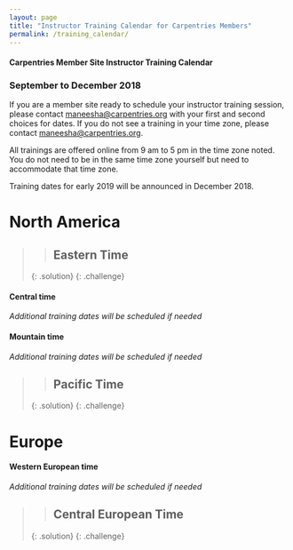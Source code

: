 ```yaml
---
layout: page
title: "Instructor Training Calendar for Carpentries Members"
permalink: /training_calendar/
---
```



<script src="https://www.eventbrite.com/static/widgets/eb_widgets.js"></script>

<script type="text/javascript">
    var exampleCallback = function() {
        console.log('Order complete!');
    };

    window.EBWidgets.createWidget({
        // Required
        widgetType: 'checkout',
        eventId: '50612059031',
        iframeContainerId: 'eventbrite-widget-container-50612059031',

        // Optional
        iframeContainerHeight: 425,  // Widget height in pixels. Defaults to a minimum of 425px if not provided
        onOrderComplete: exampleCallback  // Method called when an order has successfully completed
    });


        window.EBWidgets.createWidget({
        // Required
        widgetType: 'checkout',
        eventId: '50612761131',
        iframeContainerId: 'eventbrite-widget-container-50612761131',

        // Optional
        iframeContainerHeight: 425,  // Widget height in pixels. Defaults to a minimum of 425px if not provided
        onOrderComplete: exampleCallback  // Method called when an order has successfully completed
    });


    window.EBWidgets.createWidget({
        // Required
        widgetType: 'checkout',
        eventId: '50599443297',
        iframeContainerId: 'eventbrite-widget-container-50599443297',

        // Optional
        iframeContainerHeight: 425,  // Widget height in pixels. Defaults to a minimum of 425px if not provided
        onOrderComplete: exampleCallback  // Method called when an order has successfully completed
    });


    window.EBWidgets.createWidget({
        // Required
        widgetType: 'checkout',
        eventId: '50612133253',
        iframeContainerId: 'eventbrite-widget-container-50612133253',

        // Optional
        iframeContainerHeight: 300,  // Widget height in pixels. Defaults to a minimum of 425px if not provided
        onOrderComplete: exampleCallback  // Method called when an order has successfully completed
    });

</script>







#### Carpentries Member Site Instructor Training Calendar
###  September to December 2018


If you are a member site ready to schedule your instructor training session, please contact maneesha@carpentries.org with your first and second choices for dates.  If you do not see a training in your time zone, please contact maneesha@carpentries.org.

All trainings are offered online from 9 am to 5 pm in the time zone noted.  You do not need to be in the same time zone yourself but need to accommodate that time zone. 

Training dates for early 2019 will be announced in December 2018.

# North America

<!-- #### Eastern time -->

>> ## Eastern Time  
>> <div id="eventbrite-widget-container-50612761131"></div>
>> <div id="eventbrite-widget-container-50599443297"></div>
> {: .solution}
{: .challenge}





#### Central time
*Additional training dates will be scheduled if needed*


#### Mountain time
*Additional training dates will be scheduled if needed*

<!-- #### Pacific time -->
>> ## Pacific Time  
>> <div id="eventbrite-widget-container-50612059031"></div>
> {: .solution}
{: .challenge}

# Europe

#### Western European time
*Additional training dates will be scheduled if needed*



>> ## Central European  Time  
>> <div id="eventbrite-widget-container-50612133253"></div>
> {: .solution}
{: .challenge}



